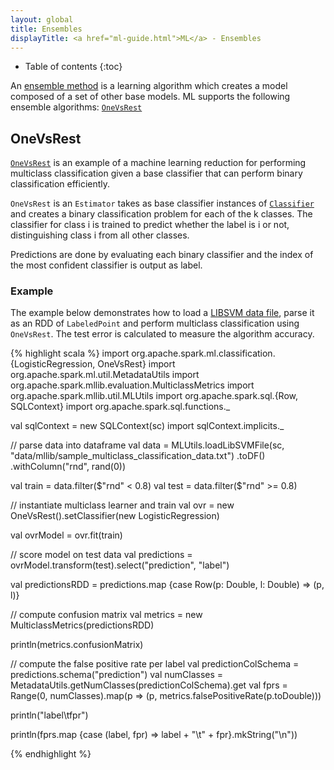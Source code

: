 ```yaml
---
layout: global
title: Ensembles
displayTitle: <a href="ml-guide.html">ML</a> - Ensembles
---
```


* Table of contents
{:toc}

An [ensemble method](http://en.wikipedia.org/wiki/Ensemble_learning)
is a learning algorithm which creates a model composed of a set of other base models.
ML supports the following ensemble algorithms: [`OneVsRest`](api/scala/index.html#org.apache.spark.ml.classifier.OneVsRest)

## OneVsRest

[`OneVsRest`](api/scala/index.html#org.apache.spark.ml.classifier.OneVsRest) is an example of a machine learning reduction for performing multiclass classification given a base classifier that can perform binary classification efficiently.

`OneVsRest` is an `Estimator` takes as base classifier instances of [`Classifier`](api/scala/index.html#org.apache.spark.ml.classification.Classifier) and creates a binary classification problem for each of the k classes. The classifier for class i is trained to predict whether the label is i or not, distinguishing class i from all other classes.

Predictions are done by evaluating each binary classifier and the index of the most confident classifier is output as label.

### Example

The example below demonstrates how to load a
[LIBSVM data file](http://www.csie.ntu.edu.tw/~cjlin/libsvmtools/datasets/), parse it as an RDD of `LabeledPoint` and perform multiclass classification using `OneVsRest`. The test error is calculated to measure the algorithm accuracy.

<div class="codetabs">
<div data-lang="scala" markdown="1">
{% highlight scala %}
import org.apache.spark.ml.classification.{LogisticRegression, OneVsRest}
import org.apache.spark.ml.util.MetadataUtils
import org.apache.spark.mllib.evaluation.MulticlassMetrics
import org.apache.spark.mllib.util.MLUtils
import org.apache.spark.sql.{Row, SQLContext}
import org.apache.spark.sql.functions._

val sqlContext = new SQLContext(sc)
import sqlContext.implicits._

// parse data into dataframe
val data = MLUtils.loadLibSVMFile(sc, "data/mllib/sample_multiclass_classification_data.txt")
.toDF()
.withColumn("rnd", rand(0))

val train = data.filter($"rnd" < 0.8)
val test = data.filter($"rnd" >= 0.8)

// instantiate multiclass learner and train
val ovr = new OneVsRest().setClassifier(new LogisticRegression)

val ovrModel = ovr.fit(train)

// score model on test data
val predictions = ovrModel.transform(test).select("prediction", "label")

val predictionsRDD = predictions.map {case Row(p: Double, l: Double) => (p, l)}

// compute confusion matrix
val metrics = new MulticlassMetrics(predictionsRDD)

println(metrics.confusionMatrix)

// compute the false positive rate per label
val predictionColSchema = predictions.schema("prediction")
val numClasses = MetadataUtils.getNumClasses(predictionColSchema).get
val fprs = Range(0, numClasses).map(p => (p, metrics.falsePositiveRate(p.toDouble)))

println("label\tfpr")

println(fprs.map {case (label, fpr) => label + "\t" + fpr}.mkString("\n"))

{% endhighlight %}
</div>
